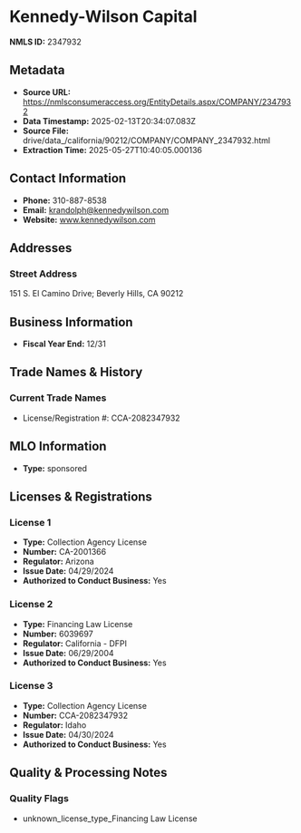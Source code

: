 # Kennedy-Wilson Capital

**NMLS ID:** 2347932

## Metadata
- **Source URL:** https://nmlsconsumeraccess.org/EntityDetails.aspx/COMPANY/2347932
- **Data Timestamp:** 2025-02-13T20:34:07.083Z
- **Source File:** drive/data_/california/90212/COMPANY/COMPANY_2347932.html
- **Extraction Time:** 2025-05-27T10:40:05.000136

## Contact Information
- **Phone:** 310-887-8538
- **Email:** krandolph@kennedywilson.com
- **Website:** www.kennedywilson.com

## Addresses
### Street Address
151 S. El Camino Drive; Beverly Hills, CA 90212

## Business Information
- **Fiscal Year End:** 12/31

## Trade Names & History
### Current Trade Names
- License/Registration #: CCA-2082347932

## MLO Information
- **Type:** sponsored

## Licenses & Registrations

### License 1
- **Type:** Collection Agency License
- **Number:** CA-2001366
- **Regulator:** Arizona
- **Issue Date:** 04/29/2024
- **Authorized to Conduct Business:** Yes

### License 2
- **Type:** Financing Law License
- **Number:** 6039697
- **Regulator:** California - DFPI
- **Issue Date:** 06/29/2004
- **Authorized to Conduct Business:** Yes

### License 3
- **Type:** Collection Agency License
- **Number:** CCA-2082347932
- **Regulator:** Idaho
- **Issue Date:** 04/30/2024
- **Authorized to Conduct Business:** Yes

## Quality & Processing Notes
### Quality Flags
- unknown_license_type_Financing Law License
